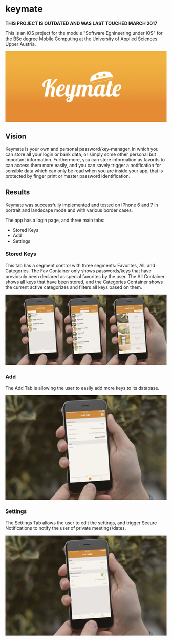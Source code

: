 # keymate
**THIS PROJECT IS OUTDATED AND WAS LAST TOUCHED MARCH 2017**

This is an iOS project for the module "Software Egnineering under iOS" for the BSc degree Mobile Computing at the University of Applied Sciences Upper Austria.

![](images/introduction.png)

## Vision
Keymate is your own and personal password/key-manager, in which you can store all your login or bank data, or simply some other personal but important information.
Furthermore, you can store information as favorits to can access them more easily, and you can savely trigger a notification for sensible data which can only be read when you are inside your app, that is protected by finger print or master password identification.


## Results
Keymate was successfully implemented and tested on IPhone 6 and 7 in portrait and landscape mode and with various border cases.

The app has a login page, and three main tabs:

- Stored Keys
- Add
- Settings

### Stored Keys

This tab has a segment control with three segments: Favorites, All, and Categories. 
The Fav Container only shows passwords/keys that have previosuly been declared as special favorites by the user. 
The All Container shows all keys that have been stored, and the Categories Container shows the current active categorizes and filters all keys based on them. 

![](images/app-information.png)

### Add
The Add Tab is allowing the user to easily add more keys to its database. 

![](images/app-add.png)

### Settings
The Settings Tab allows the user to edit the settings, and trigger Secure Notifications to notify the user of private meetings/dates. 

![](images/app-settings.png)
